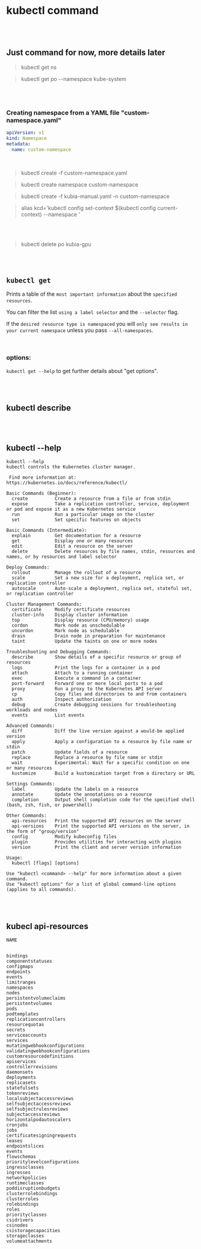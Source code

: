 # kubectl command

<br><br>

<!------------------------------------------------------------------------------------------------------------------------------------>
<!------------------------------------------------------------------------------------------------------------------------------------>


## Just command for now, more details later


> kubectl get ns

> kubectl get po --namespace kube-system


<br><br>

<!------------------------------------------------------------------------------------------------------------------------------------>
<!------------------------------------------------------------------------------------------------------------------------------------>


### Creating namespace from a YAML file  "custom-namespace.yaml" 

```yaml
apiVersion: v1
kind: Namespace
metadata:
  name: custom-namespace
```

<br>

> kubectl create -f custom-namespace.yaml

> kubectl create namespace custom-namespace

> kubectl create -f kubia-manual.yaml -n custom-namespace

> alias kcd='kubectl config set-context $(kubectl config current- context) --namespace '


<br><br>

<!------------------------------------------------------------------------------------------------------------------------------------>
<!------------------------------------------------------------------------------------------------------------------------------------>


> kubectl delete po kubia-gpu





<br> <br>
<!------------------------------------------------------------------------------------------------------------------------------------>
<!------------------------------------------------------------------------------------------------------------------------------------>


## `kubectl get`

Prints a table of the `most important information` about the `specified resources`. 

You can filter the list `using a label selector` and the `--selector` flag.

If the `desired resource type is namespaced` you will `only see results in your current
namespace` unless you pass `--all-namespaces`.

<br>

### options:

`kubectl get --help` to get further details about "get options".     







<br><br>

<!------------------------------------------------------------------------------------------------------------------------------------>
<!------------------------------------------------------------------------------------------------------------------------------------>


## kubectl describe




<br><br>


<!------------------------------------------------------------------------------------------------------------------------------------>
<!------------------------------------------------------------------------------------------------------------------------------------>


## kubectl --help

```
kubectl --help
kubectl controls the Kubernetes cluster manager.

 Find more information at: https://kubernetes.io/docs/reference/kubectl/

Basic Commands (Beginner):
  create          Create a resource from a file or from stdin
  expose          Take a replication controller, service, deployment or pod and expose it as a new Kubernetes service
  run             Run a particular image on the cluster
  set             Set specific features on objects

Basic Commands (Intermediate):
  explain         Get documentation for a resource
  get             Display one or many resources
  edit            Edit a resource on the server
  delete          Delete resources by file names, stdin, resources and names, or by resources and label selector

Deploy Commands:
  rollout         Manage the rollout of a resource
  scale           Set a new size for a deployment, replica set, or replication controller
  autoscale       Auto-scale a deployment, replica set, stateful set, or replication controller

Cluster Management Commands:
  certificate     Modify certificate resources
  cluster-info    Display cluster information
  top             Display resource (CPU/memory) usage
  cordon          Mark node as unschedulable
  uncordon        Mark node as schedulable
  drain           Drain node in preparation for maintenance
  taint           Update the taints on one or more nodes

Troubleshooting and Debugging Commands:
  describe        Show details of a specific resource or group of resources
  logs            Print the logs for a container in a pod
  attach          Attach to a running container
  exec            Execute a command in a container
  port-forward    Forward one or more local ports to a pod
  proxy           Run a proxy to the Kubernetes API server
  cp              Copy files and directories to and from containers
  auth            Inspect authorization
  debug           Create debugging sessions for troubleshooting workloads and nodes
  events          List events

Advanced Commands:
  diff            Diff the live version against a would-be applied version
  apply           Apply a configuration to a resource by file name or stdin
  patch           Update fields of a resource
  replace         Replace a resource by file name or stdin
  wait            Experimental: Wait for a specific condition on one or many resources
  kustomize       Build a kustomization target from a directory or URL

Settings Commands:
  label           Update the labels on a resource
  annotate        Update the annotations on a resource
  completion      Output shell completion code for the specified shell (bash, zsh, fish, or powershell)

Other Commands:
  api-resources   Print the supported API resources on the server
  api-versions    Print the supported API versions on the server, in the form of "group/version"
  config          Modify kubeconfig files
  plugin          Provides utilities for interacting with plugins
  version         Print the client and server version information

Usage:
  kubectl [flags] [options]

Use "kubectl <command> --help" for more information about a given command.
Use "kubectl options" for a list of global command-line options (applies to all commands).
```

<br><br>


<!------------------------------------------------------------------------------------------------------------------------------------>
<!------------------------------------------------------------------------------------------------------------------------------------>

## kubecl api-resources

```
NAME


bindings
componentstatuses
configmaps
endpoints
events
limitranges
namespaces
nodes
persistentvolumeclaims
persistentvolumes
pods
podtemplates
replicationcontrollers
resourcequotas
secrets
serviceaccounts
services
mutatingwebhookconfigurations
validatingwebhookconfigurations
customresourcedefinitions
apiservices
controllerrevisions
daemonsets
deployments
replicasets
statefulsets
tokenreviews
localsubjectaccessreviews
selfsubjectaccessreviews
selfsubjectrulesreviews
subjectaccessreviews
horizontalpodautoscalers
cronjobs
jobs
certificatesigningrequests
leases
endpointslices
events
flowschemas
prioritylevelconfigurations
ingressclasses
ingresses
networkpolicies
runtimeclasses
poddisruptionbudgets
clusterrolebindings
clusterroles
rolebindings
roles
priorityclasses
csidrivers
csinodes
csistoragecapacities
storageclasses
volumeattachments
```


<br><br>

<!------------------------------------------------------------------------------------------------------------------------------------>
<!------------------------------------------------------------------------------------------------------------------------------------>

